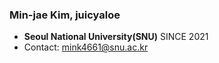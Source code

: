 ### Min-jae Kim, juicyaloe

- **Seoul National University(SNU)** SINCE 2021
- Contact: mink4661@snu.ac.kr
